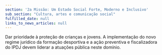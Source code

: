 ```yaml
---
section: '2a Missão: Um Estado Social Forte, Moderno e Inclusivo'
sub_section: "Cultura, artes e comunicação social"
fulfilled_date: null
links_to_news_articles: null
---
```


Dar prioridade à proteção de crianças e jovens. A implementação do novo regime jurídico da formação desportiva e a ação preventiva e fiscalizadora do IPDJ devem liderar a atuações pública neste domínio.